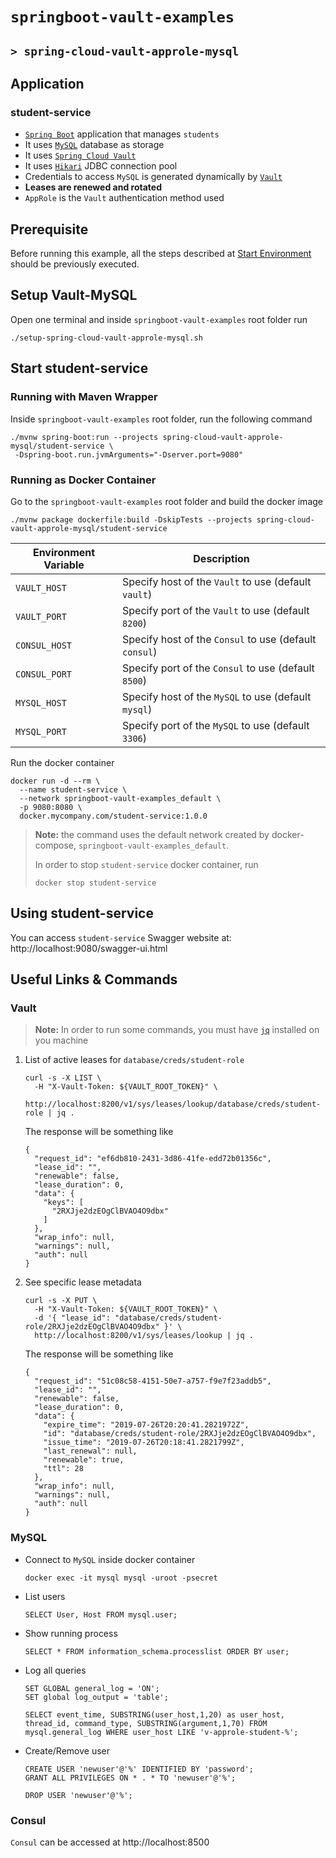# `springboot-vault-examples`
## `> spring-cloud-vault-approle-mysql`

## Application

### student-service

- [`Spring Boot`](https://docs.spring.io/spring-boot/docs/current/reference/htmlsingle/) application that manages `students`
- It uses [`MySQL`](https://www.mysql.com/) database as storage
- It uses [`Spring Cloud Vault`](https://cloud.spring.io/spring-cloud-vault/spring-cloud-vault.html)
- It uses [`Hikari`](https://github.com/brettwooldridge/HikariCP) JDBC connection pool
- Credentials to access `MySQL` is generated dynamically by [`Vault`](https://www.vaultproject.io)
- **Leases are renewed and rotated**
- `AppRole` is the `Vault` authentication method used

## Prerequisite

Before running this example, all the steps described at [Start Environment](https://github.com/ivangfr/springboot-vault-examples#start-environment) should be previously executed.

## Setup Vault-MySQL

Open one terminal and inside `springboot-vault-examples` root folder run
```
./setup-spring-cloud-vault-approle-mysql.sh
```

## Start student-service

### Running with Maven Wrapper

Inside `springboot-vault-examples` root folder, run the following command
```
./mvnw spring-boot:run --projects spring-cloud-vault-approle-mysql/student-service \
 -Dspring-boot.run.jvmArguments="-Dserver.port=9080"
```

### Running as Docker Container

Go to the `springboot-vault-examples` root folder and build the docker image
```
./mvnw package dockerfile:build -DskipTests --projects spring-cloud-vault-approle-mysql/student-service
```
| Environment Variable | Description                                            |
| -------------------- | ------------------------------------------------------ |
| `VAULT_HOST`         | Specify host of the `Vault` to use (default `vault`)   |
| `VAULT_PORT`         | Specify port of the `Vault` to use (default `8200`)    |
| `CONSUL_HOST`        | Specify host of the `Consul` to use (default `consul`) |
| `CONSUL_PORT`        | Specify port of the `Consul` to use (default `8500`)   |
| `MYSQL_HOST`         | Specify host of the `MySQL` to use (default `mysql`)   |
| `MYSQL_PORT`         | Specify port of the `MySQL` to use (default `3306`)    |

Run the docker container
```
docker run -d --rm \
  --name student-service \
  --network springboot-vault-examples_default \
  -p 9080:8080 \
  docker.mycompany.com/student-service:1.0.0
```
> **Note:** the command uses the default network created by docker-compose, `springboot-vault-examples_default`.
>
> In order to stop `student-service` docker container, run
> ```
> docker stop student-service 
> ```

## Using student-service

You can access `student-service` Swagger website at: http://localhost:9080/swagger-ui.html

## Useful Links & Commands

### Vault

> **Note:** In order to run some commands, you must have [`jq`](https://stedolan.github.io/jq) installed on you machine

1. List of active leases for `database/creds/student-role`
   ```
   curl -s -X LIST \
     -H "X-Vault-Token: ${VAULT_ROOT_TOKEN}" \
     http://localhost:8200/v1/sys/leases/lookup/database/creds/student-role | jq .
   ```

   The response will be something like
   ```
   {
     "request_id": "ef6db810-2431-3d86-41fe-edd72b01356c",
     "lease_id": "",
     "renewable": false,
     "lease_duration": 0,
     "data": {
       "keys": [
         "2RXJje2dzEOgClBVAO4O9dbx"
       ]
     },
     "wrap_info": null,
     "warnings": null,
     "auth": null
   }
   ```

2. See specific lease metadata
   ```
   curl -s -X PUT \
     -H "X-Vault-Token: ${VAULT_ROOT_TOKEN}" \
     -d '{ "lease_id": "database/creds/student-role/2RXJje2dzEOgClBVAO4O9dbx" }' \
     http://localhost:8200/v1/sys/leases/lookup | jq .
   ```

   The response will be something like
   ```
   {
     "request_id": "51c08c58-4151-50e7-a757-f9e7f23addb5",
     "lease_id": "",
     "renewable": false,
     "lease_duration": 0,
     "data": {
       "expire_time": "2019-07-26T20:20:41.2821972Z",
       "id": "database/creds/student-role/2RXJje2dzEOgClBVAO4O9dbx",
       "issue_time": "2019-07-26T20:18:41.2821799Z",
       "last_renewal": null,
       "renewable": true,
       "ttl": 28
     },
     "wrap_info": null,
     "warnings": null,
     "auth": null
   }
   ```

### MySQL

- Connect to `MySQL` inside docker container
  ```
  docker exec -it mysql mysql -uroot -psecret
  ```

- List users
  ```
  SELECT User, Host FROM mysql.user;
  ```

- Show running process
  ```
  SELECT * FROM information_schema.processlist ORDER BY user;
  ```

- Log all queries
  ```
  SET GLOBAL general_log = 'ON';
  SET global log_output = 'table';
  
  SELECT event_time, SUBSTRING(user_host,1,20) as user_host, thread_id, command_type, SUBSTRING(argument,1,70) FROM mysql.general_log WHERE user_host LIKE 'v-approle-student-%';
  ```

- Create/Remove user
  ```
  CREATE USER 'newuser'@'%' IDENTIFIED BY 'password';
  GRANT ALL PRIVILEGES ON * . * TO 'newuser'@'%';
  
  DROP USER 'newuser'@'%';
  ```

### Consul

`Consul` can be accessed at http://localhost:8500
